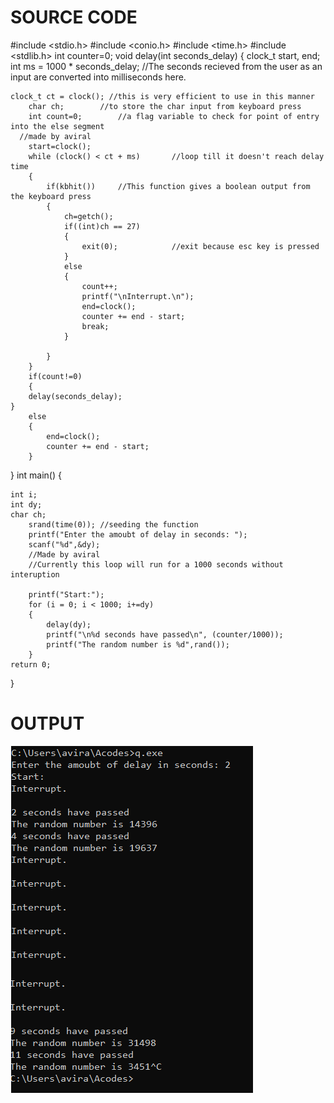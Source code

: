 # SOURCE CODE

#include <stdio.h> 
#include <conio.h>
#include <time.h> 
#include <stdlib.h>
int counter=0;
void delay(int seconds_delay) 
{ 
	clock_t start, end;
	int ms = 1000 * seconds_delay; //The seconds recieved from the user as an input are converted into milliseconds here.
	
	clock_t ct = clock(); //this is very efficient to use in this manner	
    	char ch;		//to store the char input from keyboard press
    	int count=0;		//a flag variable to check for point of entry into the else segment
      //made by aviral
    	start=clock();
    	while (clock() < ct + ms)		//loop till it doesn't reach delay time
    	{    		
    		if(kbhit())		//This function gives a boolean output from the keyboard press
    		{
    			ch=getch();
    			if((int)ch == 27)
    			{
    				exit(0);			//exit because esc key is pressed
    			}
    			else
    			{
    				count++;
    				printf("\nInterrupt.\n");
    				end=clock();
    				counter += end - start;
    				break;
    			}

    		}
    	}
    	if(count!=0)
    	{
		delay(seconds_delay);
	}
    	else
    	{
    		end=clock();
    		counter += end - start;
    	}
} 
int main()
{ 
	
	int i; 
	int dy;
	char ch;
    	srand(time(0)); //seeding the function
        printf("Enter the amoubt of delay in seconds: ");
        scanf("%d",&dy);
        //Made by aviral
        //Currently this loop will run for a 1000 seconds without interuption
        
        printf("Start:");
    	for (i = 0; i < 1000; i+=dy) 
    	{
    		delay(dy);
        	printf("\n%d seconds have passed\n", (counter/1000)); 
        	printf("The random number is %d",rand());
    	}
    return 0; 
}

# OUTPUT

![output](1-2.png)
